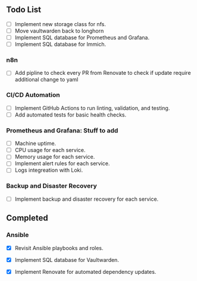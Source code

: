 ## Todo List

- [ ] Implement new storage class for nfs.
- [ ] Move vaultwarden back to longhorn
- [ ] Implement SQL database for Prometheus and Grafana.
- [ ] Implement SQL database for Immich.

### n8n

- [ ] Add pipline to check every PR from Renovate to check if update require additional change to yaml

### CI/CD Automation

- [ ] Implement GitHub Actions to run linting, validation, and testing.
- [ ] Add automated tests for basic health checks.

### Prometheus and Grafana: Stuff to add

- [ ] Machine uptime.
- [ ] CPU usage for each service.
- [ ] Memory usage for each service.
- [ ] Implement alert rules for each service.
- [ ] Logs integreation with Loki.

### Backup and Disaster Recovery

- [ ] Implement backup and disaster recovery for each service.

## Completed

### Ansible

- [x] Revisit Ansible playbooks and roles.

- [x] Implement SQL database for Vaultwarden.
- [x] Implement Renovate for automated dependency updates.
